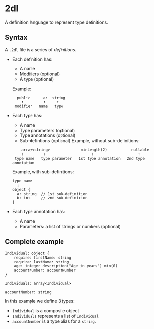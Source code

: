 # 2dl
A definition language to represent type definitions.

## Syntax
A ```.2dl``` file is a series of *definitions*.

* Each definition has:
  * A name
  * Modifiers (optional)
  * A type (optional)
  
  Example:
  ```
    public      a:  string
      ↑         ↑     ↑
   modifier   name   type
  ```

* Each type has:
  * A name
  * Type parameters (optional)
  * Type annotations (optional)
  * Sub-defintions (optional)
  Example, without sub-definitions:
  
  ```
      array<string>              minLength(2)           nullable
      ↑         ↑                     ↑                    ↑
   type name   type parameter   1st type annotation   2nd type annotation
  ```
  
  
  Example, with sub-definitions:
  ```
  type name
    ↓
  object {
    a: string  // 1st sub-definition
    b: int     // 2nd sub-definition
  }
  
  ```
  
* Each type annotation has:
  * A name
  * Parameters: a list of strings or numbers (optional)

## Complete example
```
Individual: object {
	required firstName: string
	required lastName: string
	age: integer description("Age in years") min(0)
	accountNumber: accountNumber
}

Individuals: array<Individual>

accountNumber: string
```

In this example we define 3 types:
* ```Individual``` is a composite object
* ```Individuals``` represents a list of ```Individual```
* ```accountNumber``` is a type alias for a ```string```.

